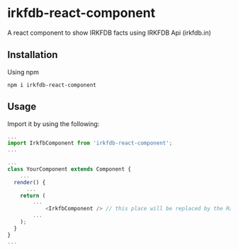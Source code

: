 # irkfdb-react-component
A react component to show IRKFDB facts using IRKFDB Api (irkfdb.in)

## Installation
Using npm
```
npm i irkfdb-react-component
```

## Usage
Import it by using the following:
```js
...
import IrkfbComponent from 'irkfdb-react-component';
...
```

```js
...
class YourComponent extends Component {
    ...
  render() {
      ...
    return (
        ...
            <IrkfbComponent /> // this place will be replaced by the Rajinikanth fact
        ...
    );
  }
}
...
```